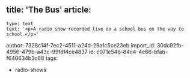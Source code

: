 title: 'The Bus'
article:
  -
    type: text
    text: '<p>A radio show recorded live on a school bus on the way to school.</p>'
author: 7328c14f-7ec2-4511-a24d-29a1c5ce23eb
import_id: 30dc92fb-4956-479b-a43c-99fdf4ce4837
id: c071e54b-84c4-4e66-bfab-f640634b3c88
tags:
  - radio-shows
